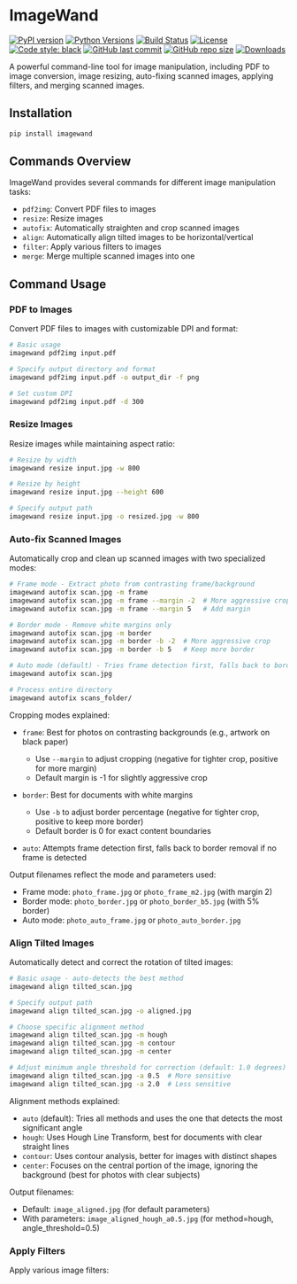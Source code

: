 # ImageWand

[![PyPI version](https://badge.fury.io/py/imagewand.svg)](https://badge.fury.io/py/imagewand)
[![Python Versions](https://img.shields.io/pypi/pyversions/imagewand.svg)](https://pypi.org/project/imagewand)
[![Build Status](https://github.com/twinko-ai/imagewand/actions/workflows/ci.yml/badge.svg)](https://github.com/twinko-ai/imagewand/actions)
[![License](https://img.shields.io/badge/License-Apache%202.0-blue.svg)](https://opensource.org/licenses/Apache-2.0)
[![Code style: black](https://img.shields.io/badge/code%20style-black-black.svg)](https://github.com/psf/black)
[![GitHub last commit](https://img.shields.io/github/last-commit/twinko-ai/imagewand.svg)](https://github.com/twinko-ai/imagewand/commits)
[![GitHub repo size](https://img.shields.io/github/repo-size/twinko-ai/imagewand.svg)](https://github.com/twinko-ai/imagewand)
[![Downloads](https://static.pepy.tech/badge/imagewand)](https://pepy.tech/project/imagewand)

A powerful command-line tool for image manipulation, including PDF to image conversion, image resizing, auto-fixing scanned images, applying filters, and merging scanned images.

## Installation

```bash
pip install imagewand
```

## Commands Overview

ImageWand provides several commands for different image manipulation tasks:

- `pdf2img`: Convert PDF files to images
- `resize`: Resize images
- `autofix`: Automatically straighten and crop scanned images
- `align`: Automatically align tilted images to be horizontal/vertical
- `filter`: Apply various filters to images
- `merge`: Merge multiple scanned images into one

## Command Usage

### PDF to Images

Convert PDF files to images with customizable DPI and format:

```bash
# Basic usage
imagewand pdf2img input.pdf

# Specify output directory and format
imagewand pdf2img input.pdf -o output_dir -f png

# Set custom DPI
imagewand pdf2img input.pdf -d 300
```

### Resize Images

Resize images while maintaining aspect ratio:

```bash
# Resize by width
imagewand resize input.jpg -w 800

# Resize by height
imagewand resize input.jpg --height 600

# Specify output path
imagewand resize input.jpg -o resized.jpg -w 800
```

### Auto-fix Scanned Images

Automatically crop and clean up scanned images with two specialized modes:

```bash
# Frame mode - Extract photo from contrasting frame/background
imagewand autofix scan.jpg -m frame
imagewand autofix scan.jpg -m frame --margin -2  # More aggressive crop
imagewand autofix scan.jpg -m frame --margin 5   # Add margin

# Border mode - Remove white margins only
imagewand autofix scan.jpg -m border
imagewand autofix scan.jpg -m border -b -2  # More aggressive crop
imagewand autofix scan.jpg -m border -b 5   # Keep more border

# Auto mode (default) - Tries frame detection first, falls back to border removal
imagewand autofix scan.jpg

# Process entire directory
imagewand autofix scans_folder/
```

Cropping modes explained:
- `frame`: Best for photos on contrasting backgrounds (e.g., artwork on black paper)
  - Use `--margin` to adjust cropping (negative for tighter crop, positive for more margin)
  - Default margin is -1 for slightly aggressive crop
  
- `border`: Best for documents with white margins
  - Use `-b` to adjust border percentage (negative for tighter crop, positive to keep more border)
  - Default border is 0 for exact content boundaries
  
- `auto`: Attempts frame detection first, falls back to border removal if no frame is detected

Output filenames reflect the mode and parameters used:
- Frame mode: `photo_frame.jpg` or `photo_frame_m2.jpg` (with margin 2)
- Border mode: `photo_border.jpg` or `photo_border_b5.jpg` (with 5% border)
- Auto mode: `photo_auto_frame.jpg` or `photo_auto_border.jpg`

### Align Tilted Images

Automatically detect and correct the rotation of tilted images:

```bash
# Basic usage - auto-detects the best method
imagewand align tilted_scan.jpg

# Specify output path
imagewand align tilted_scan.jpg -o aligned.jpg

# Choose specific alignment method
imagewand align tilted_scan.jpg -m hough
imagewand align tilted_scan.jpg -m contour
imagewand align tilted_scan.jpg -m center

# Adjust minimum angle threshold for correction (default: 1.0 degrees)
imagewand align tilted_scan.jpg -a 0.5  # More sensitive
imagewand align tilted_scan.jpg -a 2.0  # Less sensitive
```

Alignment methods explained:
- `auto` (default): Tries all methods and uses the one that detects the most significant angle
- `hough`: Uses Hough Line Transform, best for documents with clear straight lines
- `contour`: Uses contour analysis, better for images with distinct shapes
- `center`: Focuses on the central portion of the image, ignoring the background (best for photos with clear subjects)

Output filenames:
- Default: `image_aligned.jpg` (for default parameters)
- With parameters: `image_aligned_hough_a0.5.jpg` (for method=hough, angle_threshold=0.5)

### Apply Filters

Apply various image filters:

```